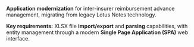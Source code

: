 **Application modernization** for inter-insurer reimbursement advance management, migrating from legacy Lotus Notes technology.

**Key requirements:** XLSX file **import/export** and **parsing** capabilities, with entity management through a modern **Single Page Application (SPA)** web interface.

